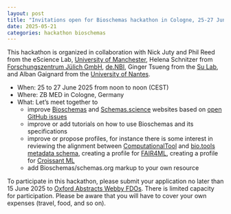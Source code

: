 ```yaml
---
layout: post
title: "Invitations open for Bioschemas hackathon in Cologne, 25-27 June 2025"
date: 2025-05-21
categories: hackathon bioschemas
---
```


This hackathon is organized in collaboration with Nick Juty and Phil Reed from the eScience Lab, [University of Manchester](https://www.manchester.ac.uk/), Helena Schnitzer from [Forschungszentrum Jülich GmbH](https://www.fz-juelich.de/en), [de.NBI](https://www.denbi.de/), Ginger Tsueng from the [Su Lab](https://sulab.org/), and Alban Gaignard from the [University of Nantes](https://www.univ-nantes.fr/).

- When: 25 to 27 June 2025 from noon to noon (CEST)
- Where: ZB MED in Cologne, Germany
- What: Let’s meet together to 
  - improve [Bioschemas](https://bioschemas.org/) and [Schemas.science](https://schemas.science/) websites based on [open GitHub issues](https://github.com/BioSchemas/specifications/issues?q=is%3Aissue%20state%3Aopen%20label%3Awebsite)
  - improve or add tutorials on how to use Bioschemas and its specifications
  - improve or propose profiles, for instance there is some interest in reviewing the alignment between [ComputationalTool](https://bioschemas.org/profiles/ComputationalTool/1.0-RELEASE) and [bio.tools metadata schema](https://biotools.readthedocs.io/), creating a profile for [FAIR4ML](https://w3id.org/fari4ml), creating a profile for [Croissant ML](https://github.com/mlcommons/croissant/blob/main/docs/croissant-spec.md)
  - add Bioschemas/schemas.org markup to your own resource


To participate in this hackathon, please submit your application no later than 15 June 2025 to [Oxford Abstracts Webby FDOs](https://app.oxfordabstracts.com/stages/78918/submitter). There is limited capacity for participation. Please be aware that you will have to cover your own expenses (travel, food, and so on). 
